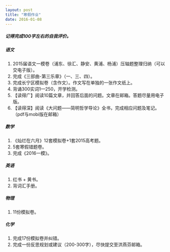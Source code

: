 ```yaml
---
layout: post
title: "寒假作业"
date: 2016-01-08
---
```


##### 记得完成100字左右的自我评价。

##### 语文
1. 2015届语文一模卷（浦东、徐汇、静安、黄浦、杨浦）压轴题整理归纳（可以交电子版）。
2. 完成《三部曲-第三乐章》（一、三、四）。
3. 完成长宁区模拟卷（含作文）。作文写在单独的一张作文纸上。
4. 背诵300实词1—250，开学检测。
5. 【读得广】阅读10篇文章，并回答后面的问题。文章在邮箱。答题尽量用电子版。
6. 【读得深】阅读《大问题——简明哲学导论》全书，完成相应问题及笔记。（pdf与mobi版在邮箱）

##### 数学
1. 《灿烂在六月》12套模拟卷+1套2015高考题。
2. 5套寒假错题卷。
3. 完成《2016一模》。

##### 英语
1. 红书 + 黄书。
2. 背词汇手册。

##### 物理
1. 11份模拟卷。

##### 化学
1. 完成17份模拟卷并纠错。
2. 完成一份反思规划或建议（200-300字），尽快提交至洪燕芬邮箱。 
